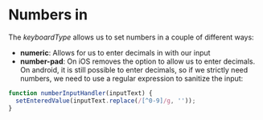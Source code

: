 # Numbers in <TextInput />

The *keyboardType* allows us to set numbers in a couple of different ways:

- **numeric**: Allows for us to enter decimals in with our input
- **number-pad**: On iOS removes the option to allow us to enter decimals. On android, it is still possible to enter decimals, so if we strictly need numbers, we need to use a regular expression to sanitize the input:

```javascript
function numberInputHandler(inputText) {
  setEnteredValue(inputText.replace(/[^0-9]/g, ''));
}
```